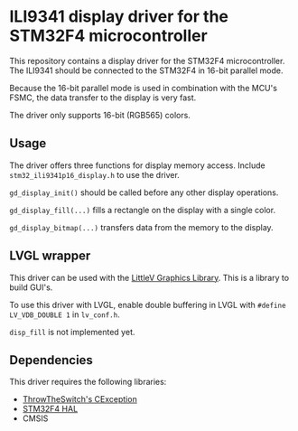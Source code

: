 # ILI9341 display driver for the STM32F4 microcontroller
This repository contains a display driver for the STM32F4 microcontroller.
The ILI9341 should be connected to the STM32F4 in 16-bit parallel mode.

Because the 16-bit parallel mode is used in combination with the MCU's
FSMC, the data transfer to the display is very fast.

The driver only supports 16-bit (RGB565) colors.

## Usage
The driver offers three functions for display memory access. Include
`stm32_ili9341p16_display.h` to use the driver.

`gd_display_init()` should be called before any other display operations.

`gd_display_fill(...)` fills a rectangle on the display with a single
color.

`gd_display_bitmap(...)` transfers data from the memory to the display.

## LVGL wrapper
This driver can be used with the
[LittleV Graphics Library](https://github.com/littlevgl/lvgl). This is a
library to build GUI's.

To use this driver with LVGL, enable double buffering in LVGL with
`#define LV_VDB_DOUBLE 1` in `lv_conf.h`.

`disp_fill` is not implemented yet.

## Dependencies
This driver requires the following libraries:

* [ThrowTheSwitch's CException](https://github.com/ThrowTheSwitch/CException)
* [STM32F4 HAL](http://www.st.com/en/embedded-software/stm32cubef4.html)
* CMSIS
